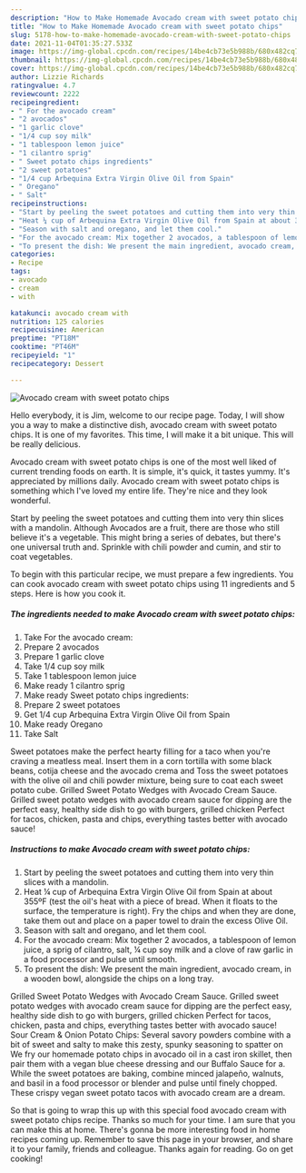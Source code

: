 ```yaml
---
description: "How to Make Homemade Avocado cream with sweet potato chips"
title: "How to Make Homemade Avocado cream with sweet potato chips"
slug: 5178-how-to-make-homemade-avocado-cream-with-sweet-potato-chips
date: 2021-11-04T01:35:27.533Z
image: https://img-global.cpcdn.com/recipes/14be4cb73e5b988b/680x482cq70/avocado-cream-with-sweet-potato-chips-recipe-main-photo.jpg
thumbnail: https://img-global.cpcdn.com/recipes/14be4cb73e5b988b/680x482cq70/avocado-cream-with-sweet-potato-chips-recipe-main-photo.jpg
cover: https://img-global.cpcdn.com/recipes/14be4cb73e5b988b/680x482cq70/avocado-cream-with-sweet-potato-chips-recipe-main-photo.jpg
author: Lizzie Richards
ratingvalue: 4.7
reviewcount: 2222
recipeingredient:
- " For the avocado cream"
- "2 avocados"
- "1 garlic clove"
- "1/4 cup soy milk"
- "1 tablespoon lemon juice"
- "1 cilantro sprig"
- " Sweet potato chips ingredients"
- "2 sweet potatoes"
- "1/4 cup Arbequina Extra Virgin Olive Oil from Spain"
- " Oregano"
- " Salt"
recipeinstructions:
- "Start by peeling the sweet potatoes and cutting them into very thin slices with a mandolin."
- "Heat ¼ cup of Arbequina Extra Virgin Olive Oil from Spain at about 355ºF (test the oil&#39;s heat with a piece of bread. When it floats to the surface, the temperature is right). Fry the chips and when they are done, take them out and place on a paper towel to drain the excess Olive Oil."
- "Season with salt and oregano, and let them cool."
- "For the avocado cream: Mix together 2 avocados, a tablespoon of lemon juice, a sprig of cilantro, salt, ¼ cup soy milk and a clove of raw garlic in a food processor and pulse until smooth."
- "To present the dish: We present the main ingredient, avocado cream, in a wooden bowl, alongside the chips on a long tray."
categories:
- Recipe
tags:
- avocado
- cream
- with

katakunci: avocado cream with 
nutrition: 125 calories
recipecuisine: American
preptime: "PT18M"
cooktime: "PT46M"
recipeyield: "1"
recipecategory: Dessert

---
```



![Avocado cream with sweet potato chips](https://img-global.cpcdn.com/recipes/14be4cb73e5b988b/680x482cq70/avocado-cream-with-sweet-potato-chips-recipe-main-photo.jpg)

Hello everybody, it is Jim, welcome to our recipe page. Today, I will show you a way to make a distinctive dish, avocado cream with sweet potato chips. It is one of my favorites. This time, I will make it a bit unique. This will be really delicious.

Avocado cream with sweet potato chips is one of the most well liked of current trending foods on earth. It is simple, it's quick, it tastes yummy. It's appreciated by millions daily. Avocado cream with sweet potato chips is something which I've loved my entire life. They're nice and they look wonderful.

Start by peeling the sweet potatoes and cutting them into very thin slices with a mandolin. Although Avocados are a fruit, there are those who still believe it&#39;s a vegetable. This might bring a series of debates, but there&#39;s one universal truth and. Sprinkle with chili powder and cumin, and stir to coat vegetables.


To begin with this particular recipe, we must prepare a few ingredients. You can cook avocado cream with sweet potato chips using 11 ingredients and 5 steps. Here is how you cook it.

<!--inarticleads1-->

##### The ingredients needed to make Avocado cream with sweet potato chips:

1. Take  For the avocado cream:
1. Prepare 2 avocados
1. Prepare 1 garlic clove
1. Take 1/4 cup soy milk
1. Take 1 tablespoon lemon juice
1. Make ready 1 cilantro sprig
1. Make ready  Sweet potato chips ingredients:
1. Prepare 2 sweet potatoes
1. Get 1/4 cup Arbequina Extra Virgin Olive Oil from Spain
1. Make ready  Oregano
1. Take  Salt


Sweet potatoes make the perfect hearty filling for a taco when you&#39;re craving a meatless meal. Insert them in a corn tortilla with some black beans, cotija cheese and the avocado crema and Toss the sweet potatoes with the olive oil and chili powder mixture, being sure to coat each sweet potato cube. Grilled Sweet Potato Wedges with Avocado Cream Sauce. Grilled sweet potato wedges with avocado cream sauce for dipping are the perfect easy, healthy side dish to go with burgers, grilled chicken Perfect for tacos, chicken, pasta and chips, everything tastes better with avocado sauce! 

<!--inarticleads2-->

##### Instructions to make Avocado cream with sweet potato chips:

1. Start by peeling the sweet potatoes and cutting them into very thin slices with a mandolin.
1. Heat ¼ cup of Arbequina Extra Virgin Olive Oil from Spain at about 355ºF (test the oil&#39;s heat with a piece of bread. When it floats to the surface, the temperature is right). Fry the chips and when they are done, take them out and place on a paper towel to drain the excess Olive Oil.
1. Season with salt and oregano, and let them cool.
1. For the avocado cream: Mix together 2 avocados, a tablespoon of lemon juice, a sprig of cilantro, salt, ¼ cup soy milk and a clove of raw garlic in a food processor and pulse until smooth.
1. To present the dish: We present the main ingredient, avocado cream, in a wooden bowl, alongside the chips on a long tray.


Grilled Sweet Potato Wedges with Avocado Cream Sauce. Grilled sweet potato wedges with avocado cream sauce for dipping are the perfect easy, healthy side dish to go with burgers, grilled chicken Perfect for tacos, chicken, pasta and chips, everything tastes better with avocado sauce! Sour Cream &amp; Onion Potato Chips: Several savory powders combine with a bit of sweet and salty to make this zesty, spunky seasoning to spatter on We fry our homemade potato chips in avocado oil in a cast iron skillet, then pair them with a vegan blue cheese dressing and our Buffalo Sauce for a. While the sweet potatoes are baking, combine minced jalapeño, walnuts, and basil in a food processor or blender and pulse until finely chopped. These crispy vegan sweet potato tacos with avocado cream are a dream. 

So that is going to wrap this up with this special food avocado cream with sweet potato chips recipe. Thanks so much for your time. I am sure that you can make this at home. There's gonna be more interesting food in home recipes coming up. Remember to save this page in your browser, and share it to your family, friends and colleague. Thanks again for reading. Go on get cooking!
